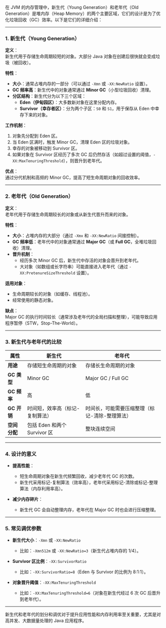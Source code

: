 在 JVM 的内存管理中，新生代（Young Generation）和老年代（Old Generation）是堆内存（Heap Memory）的两个主要区域，它们的设计是为了优化垃圾回收（GC）效率。以下是它们的详细介绍：

---

### **1. 新生代（Young Generation）**

**定义**：  
新生代用于存储生命周期较短的对象。大部分 Java 对象在创建后很快就会变成垃圾（被回收）。

**特性**：
- **大小**：通常占堆内存的一部分（可以通过 `-Xmn` 或 `-XX:NewRatio` 设置）。
- **GC 频率高**：新生代中的对象通常通过 **Minor GC**（小型垃圾回收）清理。
- **分区结构**：新生代分为以下三个区域：
  - **Eden（伊甸园区）**：大多数新对象在这里分配内存。
  - **Survivor（幸存者区）**：分为两个子区：`S0` 和 `S1`，用于保存从 Eden 中幸存下来的对象。

**工作机制**：
1. 对象先分配到 Eden 区。
2. 当 Eden 区满时，触发 Minor GC，清理 Eden 区的垃圾对象。
3. 幸存的对象被移动到 Survivor 区。
4. 如果对象在 Survivor 区经历了多次 GC 后仍然存活（如超过设置的阈值，`-XX:MaxTenuringThreshold`），则晋升到老年代。

**优点**：  
通过分代机制和高频的 Minor GC，提高了短生命周期对象的回收效率。

---

### **2. 老年代（Old Generation）**

**定义**：  
老年代用于存储生命周期较长的对象或从新生代晋升而来的对象。

**特性**：
- **大小**：占堆内存的大部分（通过 `-Xmx` 和 `-XX:NewRatio` 间接控制）。
- **GC 频率低**：老年代中的对象通常通过 **Major GC**（或 **Full GC**，全堆垃圾回收）清理。
- **晋升机制**：
  - 经历多次 Minor GC 后，新生代中存活的对象会晋升到老年代。
  - 大对象（如数组或长字符串）可能直接进入老年代（通过 `-XX:PretenureSizeThreshold` 设置）。

**适用对象**：
- 生命周期较长的对象（如缓存、线程池）。
- 经常使用的静态对象。

**缺点**：  
Major GC 的执行时间较长（通常涉及老年代的全局扫描和整理），可能导致应用程序暂停（STW，Stop-The-World）。

---

### **3. 新生代与老年代的比较**

| **属性**         | **新生代**                         | **老年代**                        |
|------------------|-----------------------------------|----------------------------------|
| **用途**         | 存储短生命周期的对象               | 存储长生命周期的对象             |
| **GC 类型**      | Minor GC                          | Major GC / Full GC              |
| **GC 频率**      | 高                                | 低                              |
| **GC 开销**      | 时间短，效率高（标记-复制算法）     | 时间长，可能需要压缩整理（标记-清除-整理算法） |
| **空间分配**     | 包括 Eden 和两个 Survivor 区        | 整块连续空间                    |

---

### **4. 设计的意义**

- **提高性能**：  
  - 短生命周期对象在新生代频繁回收，减少老年代 GC 的次数。
  - 新生代采用标记-复制算法（效率高），老年代采用标记-清除或标记-整理算法（内存利用率高）。

- **减少内存碎片**：  
  - 新生代 GC 会自动整理内存，老年代在 Major GC 时也会进行压缩整理。

---

### **5. 常见调优参数**

- **新生代大小**：`-Xmn` 或 `-XX:NewRatio`
  - 比如：`-Xmn512m` 或 `-XX:NewRatio=3`（新生代占堆内存的 1/4）。
  
- **Survivor 区比例**：`-XX:SurvivorRatio`
  - 比如：`-XX:SurvivorRatio=8`（Eden 与 Survivor 的比例为 8:1:1）。

- **对象晋升阈值**：`-XX:MaxTenuringThreshold`
  - 比如：`-XX:MaxTenuringThreshold=6`（对象在新生代经过 6 次 GC 后晋升到老年代）。

---

新生代和老年代的划分和调优对于提升应用性能和内存利用率至关重要，尤其是对高并发、大数据量处理的 Java 应用程序。